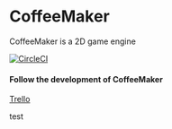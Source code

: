 # CoffeeMaker

CoffeeMaker is a 2D game engine

[![CircleCI](https://circleci.com/gh/obscurelyme/CoffeeMaker/tree/master.svg?style=svg)](https://circleci.com/gh/obscurelyme/CoffeeMaker/tree/master)

#### Follow the development of CoffeeMaker

[Trello](https://trello.com/b/j6CsKZz1/coffeemaker)

test
